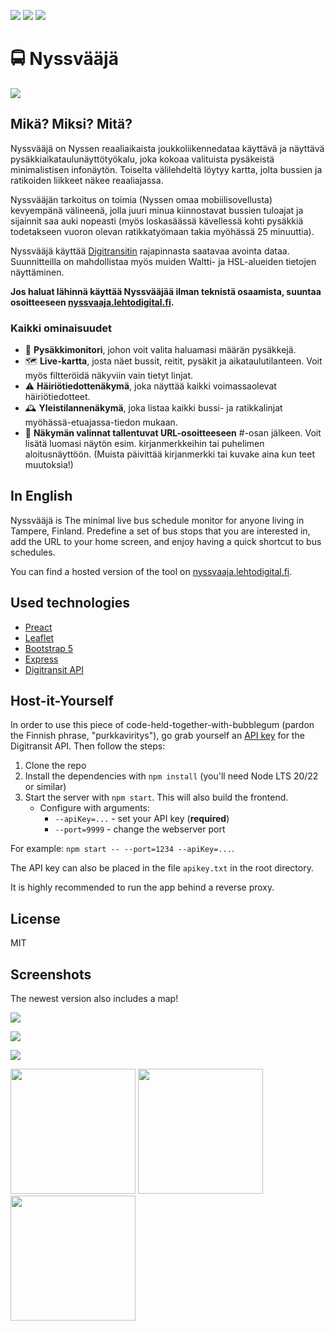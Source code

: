 ![](https://shields.io/github/license/lehtoroni/nyssvaaja)
![](https://shields.io/github/languages/top/lehtoroni/nyssvaaja)
![](https://shields.io/github/issues/lehtoroni/nyssvaaja)


# 🚍️ Nyssvääjä

![](https://lehtodigital.fi/f/ukuse)

## Mikä? Miksi? Mitä?
Nyssvääjä on Nyssen reaaliaikaista joukkoliikennedataa käyttävä ja näyttävä pysäkkiaikataulunäyttötyökalu, joka kokoaa valituista pysäkeistä minimalistisen infonäytön. Toiselta välilehdeltä löytyy kartta, jolta bussien ja ratikoiden liikkeet näkee reaaliajassa.

Nyssvääjän tarkoitus on toimia (Nyssen omaa mobiilisovellusta) kevyempänä välineenä, jolla juuri minua kiinnostavat bussien tuloajat ja sijainnit saa auki nopeasti (myös loskasäässä kävellessä kohti pysäkkiä todetakseen vuoron olevan ratikkatyömaan takia myöhässä 25 minuuttia).

Nyssvääjä käyttää [Digitransitin](https://digitransit.fi/en/developers/apis/) rajapinnasta saatavaa avointa dataa. Suunnitteilla on mahdollistaa myös muiden Waltti- ja HSL-alueiden tietojen näyttäminen.

**Jos haluat lähinnä käyttää Nyssvääjää ilman teknistä osaamista, suuntaa osoitteeseen [nyssvaaja.lehtodigital.fi](https://nyssvaaja.lehtodigital.fi).**

### Kaikki ominaisuudet
- 🚏 **Pysäkkimonitori**, johon voit valita haluamasi määrän pysäkkejä.
- 🗺️ **Live-kartta**, josta näet bussit, reitit, pysäkit ja aikataulutilanteen. Voit myös filtteröidä näkyviin vain tietyt linjat.
- ⚠️ **Häiriötiedottenäkymä**, joka näyttää kaikki voimassaolevat häiriötiedotteet.
- 🕰️ **Yleistilannenäkymä**, joka listaa kaikki bussi- ja ratikkalinjat myöhässä-etuajassa-tiedon mukaan.
- 🔗 **Näkymän valinnat tallentuvat URL-osoitteeseen** #-osan jälkeen. Voit lisätä luomasi näytön esim. kirjanmerkkeihin tai puhelimen aloitusnäyttöön. (Muista päivittää kirjanmerkki tai kuvake aina kun teet muutoksia!)

## In English
Nyssvääjä is The minimal live bus schedule monitor for anyone living in Tampere, Finland. Predefine a set of bus stops that you are interested in, add the URL to your home screen, and enjoy having a quick shortcut to bus schedules.

You can find a hosted version of the tool on [nyssvaaja.lehtodigital.fi](https://nyssvaaja.lehtodigital.fi).

## Used technologies
- [Preact](https://github.com/preactjs/preact)
- [Leaflet](https://leafletjs.com/)
- [Bootstrap 5](https://github.com/twbs)
- [Express](https://github.com/expressjs/express)
- [Digitransit API](https://digitransit.fi/en/developers/apis/)

## Host-it-Yourself
In order to use this piece of code-held-together-with-bubblegum (pardon the Finnish phrase, "purkkaviritys"), go grab yourself an [API key](https://digitransit.fi/en/developers/api-registration/) for the Digitransit API. Then follow the steps:

1. Clone the repo
2. Install the dependencies with `npm install` (you'll need Node LTS 20/22 or similar)
3. Start the server with `npm start`. This will also build the frontend.
    - Configure with arguments:
      - `--apiKey=...` - set your API key (**required**)
      - `--port=9999` - change the webserver port

For example: `npm start -- --port=1234 --apiKey=...`.

The API key can also be placed in the file `apikey.txt` in the root directory.

It is highly recommended to run the app behind a reverse proxy.

## License
MIT

## Screenshots
The newest version also includes a map!

![](https://lehtodigital.fi/f/GJa1r)

![](https://lehtodigital.fi/f/6QeMc)

![](https://lehtodigital.fi/f/dNOTz)

<p float="left">
<img src="https://lehtodigital.fi/f/JCvHR" width="200">
<img src="https://lehtodigital.fi/f/FkGtC" width="200">
<img src="https://lehtodigital.fi/f/voreI" width="200">
</p>